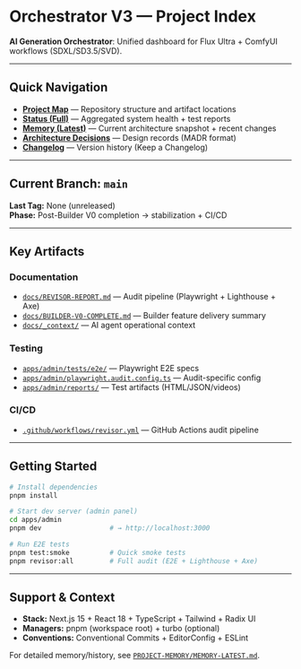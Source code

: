 # Orchestrator V3 — Project Index

**AI Generation Orchestrator**: Unified dashboard for Flux Ultra + ComfyUI workflows (SDXL/SD3.5/SVD).

---

## Quick Navigation

- **[Project Map](./PROJECT-MAP.md)** — Repository structure and artifact locations
- **[Status (Full)](./PROJECT-STATUS-FULL.md)** — Aggregated system health + test reports
- **[Memory (Latest)](./PROJECT-MEMORY/MEMORY-LATEST.md)** — Current architecture snapshot + recent changes
- **[Architecture Decisions](./adr/)** — Design records (MADR format)
- **[Changelog](../CHANGELOG.md)** — Version history (Keep a Changelog)

---

## Current Branch: `main`

**Last Tag:** None (unreleased)  
**Phase:** Post-Builder V0 completion → stabilization + CI/CD

---

## Key Artifacts

### Documentation
- [`docs/REVISOR-REPORT.md`](./REVISOR-REPORT.md) — Audit pipeline (Playwright + Lighthouse + Axe)
- [`docs/BUILDER-V0-COMPLETE.md`](./BUILDER-V0-COMPLETE.md) — Builder feature delivery summary
- [`docs/_context/`](./_context/) — AI agent operational context

### Testing
- [`apps/admin/tests/e2e/`](../apps/admin/tests/e2e/) — Playwright E2E specs
- [`apps/admin/playwright.audit.config.ts`](../apps/admin/playwright.audit.config.ts) — Audit-specific config
- [`apps/admin/reports/`](../apps/admin/reports/) — Test artifacts (HTML/JSON/videos)

### CI/CD
- [`.github/workflows/revisor.yml`](../.github/workflows/revisor.yml) — GitHub Actions audit pipeline

---

## Getting Started

```bash
# Install dependencies
pnpm install

# Start dev server (admin panel)
cd apps/admin
pnpm dev                 # → http://localhost:3000

# Run E2E tests
pnpm test:smoke          # Quick smoke tests
pnpm revisor:all         # Full audit (E2E + Lighthouse + Axe)
```

---

## Support & Context

- **Stack:** Next.js 15 + React 18 + TypeScript + Tailwind + Radix UI
- **Managers:** pnpm (workspace root) + turbo (optional)
- **Conventions:** Conventional Commits + EditorConfig + ESLint

For detailed memory/history, see [`PROJECT-MEMORY/MEMORY-LATEST.md`](./PROJECT-MEMORY/MEMORY-LATEST.md).
